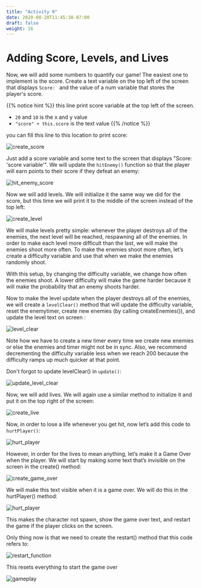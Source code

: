 ```yaml
---
title: "Activity 9"
date: 2020-08-20T11:45:38-07:00
draft: false
weight: 16
---
```


# Adding Score, Levels, and Lives

Now, we will add some numbers to quantify our game! The easiest one to implement is the score. Create a text variable on the top left of the screen that displays `Score: ` and the value of a num variable that stores the player's score.

{{% notice hint %}}
this line print score variable at the top left of the screen.
* `20` and `10` is the x and y value
* `"score" + this.score` is the text value
{{% /notice %}}

you can fill this line to this location to print score:

![create_score](../media/10/create_score.png)

Just add a score variable and some text to the screen that displays "Score: 'score variable'". We will update the `hitEnemy()` function so that the player will earn points to their score if they defeat an enemy:

![hit_enemy_score](../media/10/hit_enemy_score.png)

Now we will add levels. We will initialize it the same way we did for the score, but this time we will print it to the middle of the screen instead of the top left:

![create_level](../media/10/create_level.png)

We will make levels pretty simple: whenever the player destroys all of the enemies, the next level will be reached, respawning all of the enemies. In order to make each level more difficult than the last, we will make the enemies shoot more often. To make the enemies shoot more often, let’s create a difficulty variable and use that when we make the enemies randomly shoot.

With this setup, by changing the difficulty variable, we change how often the enemies shoot. A lower difficulty will make the game harder because it will make the probability that an enemy shoots harder.

Now to make the level update when the player destroys all of the enemies, we will create a `levelClear()` method that will update the difficulty variable, reset the enemytimer, create new enemies (by calling createEnemies()), and update the level text on screen :

![level_clear](../media/10/level_clear.png)

Note how we have to create a new timer every time we create new enemies or else the enemies and timer might not be in sync. Also, we recommend decrementing the difficulty variable less when we reach 200 because the difficulty ramps up much quicker at that point.

Don't forgot to update levelClear() in `update()`:

![update_level_clear](../media/10/update_level_clear.png)

Now, we will add lives. We will again use a similar method to initialize it and put it on the top right of the screen:

![create_live](../media/10/create_live.png)

Now, in order to lose a life whenever you get hit, now let’s add this code to `hurtPlayer()`:

![hurt_player](../media/10/hurt_player.png)

However, in order for the lives to mean anything, let’s make it a Game Over when the player. We will start by making some text that’s invisible on the screen in the create() method:

![create_game_over](../media/10/create_game_over.png)

We will make this text visible when it is a game over. We will do this in the hurtPlayer() method:

![hurt_player](../media/10/hurt_player_restart.png)

This makes the character not spawn, show the game over text, and restart the game if the player clicks on the screen.

Only thing now is that we need to create the restart() method that this code refers to:

![restart_function](../media/10/restart_function.png)

This resets everything to start the game over

![gameplay](../media/10/game-play.gif)
